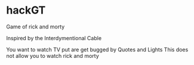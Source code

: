 # hackGT
Game of rick and morty

Inspired by the Interdymentional Cable

You want to watch TV put are get bugged by Quotes and Lights 
This does not allow you to watch rick and morty 
